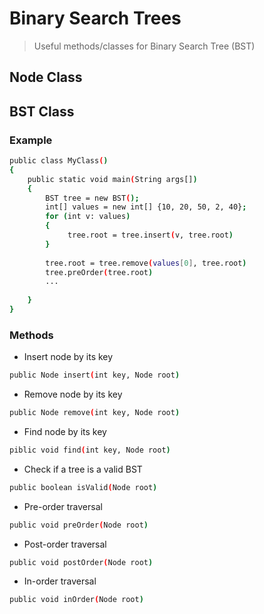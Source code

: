 # Binary Search Trees
> Useful methods/classes for Binary Search Tree (BST)

## Node Class

## BST Class
### Example

```sh
public class MyClass()
{
    public static void main(String args[])
    {
        BST tree = new BST();
        int[] values = new int[] {10, 20, 50, 2, 40};
        for (int v: values)
        {
             tree.root = tree.insert(v, tree.root)
        }
        
        tree.root = tree.remove(values[0], tree.root)
        tree.preOrder(tree.root)
        ...
        
    }
}
```

### Methods

- Insert node by its key

```sh
public Node insert(int key, Node root)
```
- Remove node by its key
 ```sh
public Node remove(int key, Node root) 
```
- Find node by its key
 ```sh
piblic void find(int key, Node root)
```
- Check if a tree is a valid BST
 ```sh
public boolean isValid(Node root)
```
- Pre-order traversal
 ```sh
public void preOrder(Node root)
```
- Post-order traversal
 ```sh
public void postOrder(Node root)
```
- In-order traversal
 ```sh
public void inOrder(Node root)
```
